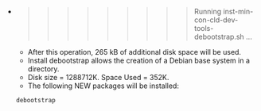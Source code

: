 * >>>>>>>>> Running inst-min-con-cld-dev-tools-debootstrap.sh ...
  * After this operation, 265 kB of additional disk space will be used.
  * Install debootstrap allows the creation of a Debian base system in a directory.
  * Disk size = 1288712K. Space Used = 352K.
  * The following NEW packages will be installed:
  ```bash
  debootstrap
  ```
